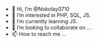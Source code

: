 - 👋 Hi, I’m @Nokolay0710
- 👀 I’m interested in PHP, SQL, JS.
- 🌱 I’m currently learning JS.
- 💞️ I’m looking to collaborate on ...
- 📫 How to reach me ...

<!---
Nokolay0710/Nokolay0710 is a ✨ special ✨ repository because its `README.md` (this file) appears on your GitHub profile.
You can click the Preview link to take a look at your changes.
--->
